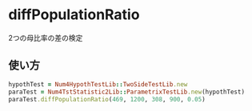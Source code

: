 diffPopulationRatio
===================
2つの母比率の差の検定

## 使い方

```ruby
hypothTest = Num4HypothTestLib::TwoSideTestLib.new
paraTest = Num4TstStatistic2Lib::ParametrixTestLib.new(hypothTest)
paraTest.diffPopulationRatio(469, 1200, 308, 900, 0.05)
```

